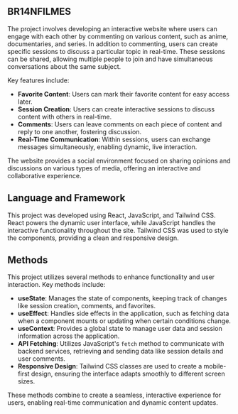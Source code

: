 ## BR14NFILMES
The project involves developing an interactive website where users can engage with each other by commenting on various content, such as anime, documentaries, and series. In addition to commenting, users can create specific sessions to discuss a particular topic in real-time. These sessions can be shared, allowing multiple people to join and have simultaneous conversations about the same subject.

Key features include:
- **Favorite Content**: Users can mark their favorite content for easy access later.
- **Session Creation**: Users can create interactive sessions to discuss content with others in real-time.
- **Comments**: Users can leave comments on each piece of content and reply to one another, fostering discussion.
- **Real-Time Communication**: Within sessions, users can exchange messages simultaneously, enabling dynamic, live interaction.

The website provides a social environment focused on sharing opinions and discussions on various types of media, offering an interactive and collaborative experience.

## Language and Framework
This project was developed using React, JavaScript, and Tailwind CSS. React powers the dynamic user interface, while JavaScript handles the interactive functionality throughout the site. Tailwind CSS was used to style the components, providing a clean and responsive design.

## Methods
This project utilizes several methods to enhance functionality and user interaction. Key methods include:

- **useState**: Manages the state of components, keeping track of changes like session creation, comments, and favorites.
- **useEffect**: Handles side effects in the application, such as fetching data when a component mounts or updating when certain conditions change.
- **useContext**: Provides a global state to manage user data and session information across the application.
- **API Fetching**: Utilizes JavaScript's `fetch` method to communicate with backend services, retrieving and sending data like session details and user comments.
- **Responsive Design**: Tailwind CSS classes are used to create a mobile-first design, ensuring the interface adapts smoothly to different screen sizes.

These methods combine to create a seamless, interactive experience for users, enabling real-time communication and dynamic content updates.